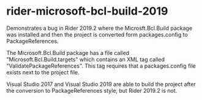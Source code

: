 # rider-microsoft-bcl-build-2019

Demonstrates a bug in Rider 2019.2 where the Microsft.Bcl.Build package was installed and then the project is converted form packages.config to PackageReferences.

The Microsoft.Bcl.Build package has a file called "Microsoft.Bcl.Build.targets" which contains an XML tag called "ValidatePackageReferences".  This tag requires that a packages.config file exists next to the project file.

Visual Studio 2017 and Visual Studio 2019 are able to build the project after the conversion to PackageReferences style, but Rider 2019.2 is not.